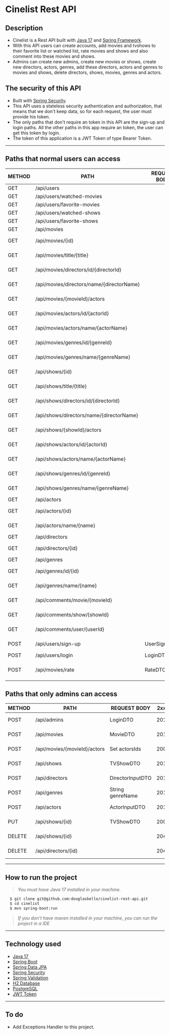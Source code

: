 # Cinelist Rest API

## Description
- Cinelist is a Rest API built with [Java 17](https://www.oracle.com/java/technologies/javase/jdk17-archive-downloads.html) and [Spring Framework](https://spring.io/).
- With this API users can create accounts, add movies and tvshows to their favorite list or watched list, rate movies and shows and also comment into these movies and shows.<br>
- Admins can create new admins, create new movies or shows, create new directors, actors, genres, add these directors, actors and genres to movies and shows, delete directors, shows, movies, genres and actors.

## The security of this API
- Built with [Spring Security](https://spring.io/projects/spring-security).
- This API uses a stateless security authentication and authorization, that means that we don't keep data, so for each request, the user must provide his token.
- The only paths that don't require an token in this API are the sign-up and login paths. All the other paths in this app require an token, the user can get this token by login.
- The token of this application is a JWT Token of type Bearer Token.
---
## Paths that normal users can access

| METHOD | PATH | REQUEST BODY | 2xx | 4xx |
|----------|----------|----------|----------|----------|
| GET   | /api/users   |    | 200   | 403   |
| GET   | /api/users/watched-movies   |    | 200   | 403   |
| GET   | /api/users/favorite-movies   |    | 200   | 403   |
| GET   | /api/users/watched-shows   |    | 200   | 403   |
| GET   | /api/users/favorite-shows   |    | 200   | 403   |
| GET   | /api/movies   |    | 200   | 403   |
| GET   | /api/movies/{id}   |    | 200   | 403, 404   |
| GET   | /api/movies/title/{title}   |    | 200   | 403, 404   |
| GET   | /api/movies/directors/id/{directorId}   |    | 200   | 403, 404   |
| GET   | /api/movies/directors/name/{directorName}   |    | 200   | 403, 404   |
| GET   | /api/movies/{movieId}/actors   |    | 200   | 403, 404   |
| GET   | /api/movies/actors/id/{actorId}  |    | 200   | 403, 404   |
| GET   | /api/movies/actors/name/{actorName}  |    | 200   | 403, 404   |
| GET   | /api/movies/genres/id/{genreId}  |    | 200   | 403, 404   |
| GET   | /api/movies/genres/name/{genreName}  |    | 200   | 403, 404   |
| GET   | /api/shows/{id}   |    | 200   | 403, 404   |
| GET   | /api/shows/title/{title}   |    | 200   | 403, 404   |
| GET   | /api/shows/directors/id/{directorId}   |    | 200   | 403, 404   |
| GET   | /api/shows/directors/name/{directorName}   |    | 200   | 403, 404   |
| GET   | /api/shows/{showId}/actors   |    | 200   | 403, 404   |
| GET   | /api/shows/actors/id/{actorId}  |    | 200   | 403, 404   |
| GET   | /api/shows/actors/name/{actorName}  |    | 200   | 403, 404   |
| GET   | /api/shows/genres/id/{genreId}  |    | 200   | 403, 404   |
| GET   | /api/shows/genres/name/{genreName}  |    | 200   | 403, 404   |
| GET   | /api/actors   |    | 200   | 403   |
| GET   | /api/actors/{id}   |    | 200   | 403, 404   |
| GET   | /api/actors/name/{name}   |    | 200   | 403, 404   |
| GET   | /api/directors   |    | 200   | 403   |
| GET   | /api/directors/{id}   |    | 200   | 403, 404   |
| GET   | /api/genres   |    | 200   | 403   |
| GET   | /api/genres/id/{id}   |    | 200   | 403, 404   |
| GET   | /api/genres/name/{name}   |    | 200   | 403, 404   |
| GET   | /api/comments/movie/{movieId}   |    | 200   | 403, 404   |
| GET   | /api/comments/show/{showId}   |    | 200   | 403, 404   |
| GET   | /api/comments/user/{userId}   |    | 200   | 403, 404   |
| POST   | /api/users/sign-up   | UserSignInDTO   | 201   | 400, 409   |
| POST   | /api/users/login   | LoginDTO   | 200   | 400  |
| POST   | /api/movies/rate   | RateDTO   | 200   | 400, 403, 404  |

## Paths that only admins can access
| METHOD | PATH | REQUEST BODY | 2xx | 4xx |
|----------|----------|----------|----------|----------|
| POST   | /api/admins   | LoginDTO   | 201   | 400, 403   |
| POST   | /api/movies   | MovieDTO   | 201   | 400, 403   |
| POST   | /api/movies/{movieId}/actors   | Set<UUID> actorsIds   | 200   | 400, 404   |
| POST   | /api/shows   | TVShowDTO   | 201   | 400, 403   |
| POST   | /api/directors   | DirectorInputDTO   | 201   | 400, 403   |
| POST   | /api/genres   | String genreName   | 201   | 400, 403   |
| POST   | /api/actors   | ActorInputDTO   | 201   | 400, 403   |
| PUT   | /api/shows/{id}   |  TVShowDTO  | 200   | 403, 404   |
| DELETE   | /api/shows/{id}   |    | 204   | 403, 404   |
| DELETE   | /api/directors/{id}   |    | 204   | 403, 404   |
---
## How to run the project
>*You must have Java 17 installed in your machine.*
```bash
  $ git clone git@github.com:douglasbello/cinelist-rest-api.git
  $ cd cinelist
  $ mvn spring-boot:run
```
>*<p>If you don't have maven installed in your machine, you can run the project in a IDE</p>*
---
## Technology used
- [Java 17](https://www.oracle.com/java/technologies/javase/jdk17-archive-downloads.html)
- [Spring Boot](https://spring.io/projects/spring-boot)
- [Spring Data JPA](https://spring.io/projects/spring-data-jpa)
- [Spring Security](https://spring.io/projects/spring-security)
- [Spring Validation](https://jakarta.ee/specifications/bean-validation/3.0/apidocs/jakarta/validation/constraints/package-summary.html)
- [H2 Database](https://www.h2database.com/html/main.html)
- [PostgreSQL](https://www.postgresql.org/)
- [JWT Token](https://github.com/auth0/java-jwt)

---

## To do
- Add Exceptions Handler to this project.
